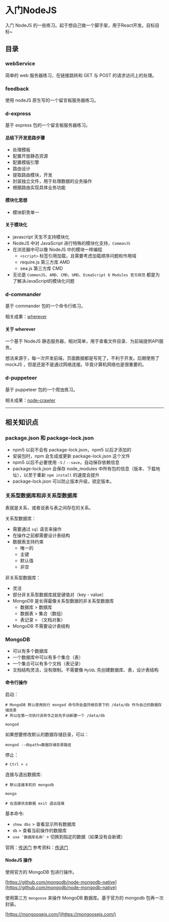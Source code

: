 # 入门NodeJS

入门 NodeJS 的一些练习。起于想自己做一个脚手架，用于React开发。目标目标~

## 目录

### webService

简单的 web 服务器练习，在链接跳转和 GET 与 POST 的请求访问上的处理。

### feedback

使用 nodeJS 原生写的一个留言板服务器练习。

### d-express

基于 express 包的一个留言板服务器练习。

#### 总结下开发思路步骤

* 处理模板
* 配置开放静态资源
* 配置模版引擎
* 路由设计
* 提取路由模块，开发
* 封装独立文件，用于处理数据的业务操作
* 根据路由实现具体业务功能

#### 模块化思想

* 模块职责单一

#### 关于模块化

* javascript 天生不支持模块化
* NodeJS 中对 JavaScript 进行特殊的模块化支持，`CommonJS`
* 在浏览器中可以像 NodeJS 中的模块一样编程
  * `<script>` 标签引用加载，且需要考虑加载顺序问题和作用域
  * require.js  第三方库  AMD
  * sea.js      第三方库  CMD
* 无论是 `CommonJS`、`AMD`、`CMD`、`UMD`、`EcmaScript 6 Modules 官方规范` 都是为了解决JavaScript的模块化问题

### d-commander

基于 commander 包的一个命令行练习。

相关成果：[wherever](https://github.com/Coyeah/wherever)

#### 关于 wherever

一个基于 NodeJS 静态服务器，相对简单，用于查看文件目录、为前端提供API服务。

想法来源于，每一次开发前端，页面数据都是写死了，不利于开发。后期使用了 mockJS ，但是还是不是通过网络连接。毕竟计算机网络也是很重要的。

### d-puppeteer

基于 puppeteer 包的一个爬虫练习。

相关成果：[node-crawler](https://github.com/Coyeah/node-crawler)

---

## 相关知识点

### package.json 和 package-lock.json

* npm5 以前不会有 package-lock.json，npm5 以后才添加的
* 安装包时，npm 会生成或更新 package-lock.json 这个文件
* npm5 以后不必要使用 `-S` / `--save`，自动保存依赖信息
* package-lock.json 会保存 node_modules 中所有包的信息（版本、下载地址），以至于重新 `npm install` 的速度会提升
* package-lock.json 可以防止版本升级，锁定版本。

### 关系型数据库和非关系型数据库

表就是关系，或者说表与表之间存在的关系。

关系型数据库：

* 需要通过 `sql` 语言来操作
* 在操作之前都需要设计表结构
* 数据表支持约束
  * 唯一的
  * 主键
  * 默认值
  * 非空

非关系型数据库：

* 灵活
* 部分非关系型数据库就是键值对（key - value）
* MongoDB 是长得最像关系型数据的非关系型数据库
  * 数据库 > 数据库
  * 数据表 > 集合（数组）
  * 表记录 > （文档对象）
* MongoDB 不需要设计表结构


### MongoDB

* 可以有多个数据库
* 一个数据库中可以有多个集合（表）
* 一个集合可以有多个文档（表记录）
* 文档结构灵活，没有限制。不需要像 `MySQL` 先创建数据库、表，设计表结构

#### 命令行操作

启动：

```shell
# MongoDB 默认使用执行 mongod 命令所处盘符根目录下的 /data/db 作为自己的数据存储目录
# 所以在第一次执行该命令之前先手动新建一个 /data/db

mongod
```

如果想要修改默认的数据存储目录，可以：

```shell
mongod --dbpath=数据存储目录路径
```

停止：

```shell
# Ctrl + c
```

连接与退出数据库:

```shell
# 默认连接本机的 mongodb

mongo

# 在连接状态数据 exit 退出连接
```

基本命令:

* `show dbs` > 查看显示所有数据库
* `db` > 查看当前操作的数据库
* `use '数据库名称'` > 切换到指定的数据（如果没有会新建）

官网：[传送门](https://www.mongodb.com/)
参考资料：[传送门](http://www.runoob.com/mongodb/mongodb-tutorial.html)

#### NodeJS 操作

使用官方的 MongoDB 包进行操作。

[https://github.com/mongodb/node-mongodb-native](https://github.com/mongodb/node-mongodb-native)

使用第三方 `mongoose` 来操作 MongoDB 数据库。基于官方的 mongodb 包再一次封装。

[https://mongoosejs.com/](https://mongoosejs.com/)
